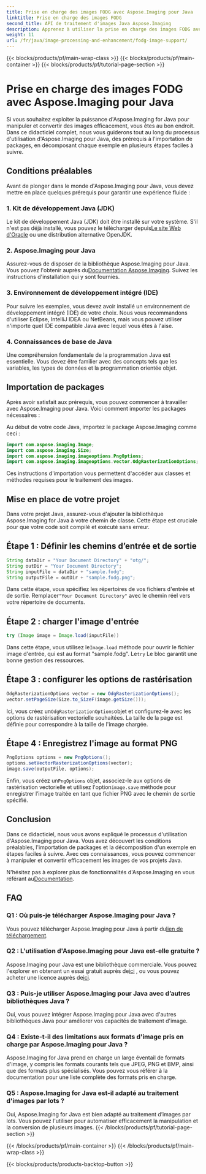 ```yaml
---
title: Prise en charge des images FODG avec Aspose.Imaging pour Java
linktitle: Prise en charge des images FODG
second_title: API de traitement d'images Java Aspose.Imaging
description: Apprenez à utiliser la prise en charge des images FODG avec Aspose.Imaging pour Java. Une bibliothèque puissante pour la manipulation et la conversion d'images.
weight: 11
url: /fr/java/image-processing-and-enhancement/fodg-image-support/
---
```


{{< blocks/products/pf/main-wrap-class >}}
{{< blocks/products/pf/main-container >}}
{{< blocks/products/pf/tutorial-page-section >}}

# Prise en charge des images FODG avec Aspose.Imaging pour Java

Si vous souhaitez exploiter la puissance d'Aspose.Imaging for Java pour manipuler et convertir des images efficacement, vous êtes au bon endroit. Dans ce didacticiel complet, nous vous guiderons tout au long du processus d'utilisation d'Aspose.Imaging pour Java, des prérequis à l'importation de packages, en décomposant chaque exemple en plusieurs étapes faciles à suivre.

## Conditions préalables

Avant de plonger dans le monde d'Aspose.Imaging pour Java, vous devez mettre en place quelques prérequis pour garantir une expérience fluide :

### 1. Kit de développement Java (JDK)

 Le kit de développement Java (JDK) doit être installé sur votre système. S'il n'est pas déjà installé, vous pouvez le télécharger depuis[Le site Web d'Oracle](https://www.oracle.com/java/technologies/javase-downloads) ou une distribution alternative OpenJDK.

### 2. Aspose.Imaging pour Java

 Assurez-vous de disposer de la bibliothèque Aspose.Imaging pour Java. Vous pouvez l'obtenir auprès du[Documentation Aspose.Imaging](https://reference.aspose.com/imaging/java/). Suivez les instructions d'installation qui y sont fournies.

### 3. Environnement de développement intégré (IDE)

Pour suivre les exemples, vous devez avoir installé un environnement de développement intégré (IDE) de votre choix. Nous vous recommandons d'utiliser Eclipse, IntelliJ IDEA ou NetBeans, mais vous pouvez utiliser n'importe quel IDE compatible Java avec lequel vous êtes à l'aise.

### 4. Connaissances de base de Java

Une compréhension fondamentale de la programmation Java est essentielle. Vous devez être familier avec des concepts tels que les variables, les types de données et la programmation orientée objet.

## Importation de packages

Après avoir satisfait aux prérequis, vous pouvez commencer à travailler avec Aspose.Imaging pour Java. Voici comment importer les packages nécessaires :

Au début de votre code Java, importez le package Aspose.Imaging comme ceci :

```java
import com.aspose.imaging.Image;
import com.aspose.imaging.Size;
import com.aspose.imaging.imageoptions.PngOptions;
import com.aspose.imaging.imageoptions.vector.OdgRasterizationOptions;
```

Ces instructions d'importation vous permettent d'accéder aux classes et méthodes requises pour le traitement des images.

## Mise en place de votre projet

Dans votre projet Java, assurez-vous d'ajouter la bibliothèque Aspose.Imaging for Java à votre chemin de classe. Cette étape est cruciale pour que votre code soit compilé et exécuté sans erreur.

## Étape 1 : Définir les chemins d’entrée et de sortie

```java
String dataDir = "Your Document Directory" + "otg/";
String outDir = "Your Document Directory";
String inputFile = dataDir + "sample.fodg";
String outputFile = outDir + "sample.fodg.png";
```

 Dans cette étape, vous spécifiez les répertoires de vos fichiers d'entrée et de sortie. Remplacer`"Your Document Directory"` avec le chemin réel vers votre répertoire de documents.

## Étape 2 : charger l'image d'entrée

```java
try (Image image = Image.load(inputFile))
```

 Dans cette étape, vous utilisez le`Image.load` méthode pour ouvrir le fichier image d'entrée, qui est au format "sample.fodg". Le`try` Le bloc garantit une bonne gestion des ressources.

## Étape 3 : configurer les options de rastérisation

```java
OdgRasterizationOptions vector = new OdgRasterizationOptions();
vector.setPageSize(Size.to_SizeF(image.getSize()));
```

 Ici, vous créez un`OdgRasterizationOptions`objet et configurez-le avec les options de rastérisation vectorielle souhaitées. La taille de la page est définie pour correspondre à la taille de l'image chargée.

## Étape 4 : Enregistrez l'image au format PNG

```java
PngOptions options = new PngOptions();
options.setVectorRasterizationOptions(vector);
image.save(outputFile, options);
```

 Enfin, vous créez un`PngOptions` objet, associez-le aux options de rastérisation vectorielle et utilisez l'option`image.save` méthode pour enregistrer l’image traitée en tant que fichier PNG avec le chemin de sortie spécifié.

## Conclusion

Dans ce didacticiel, nous vous avons expliqué le processus d'utilisation d'Aspose.Imaging pour Java. Vous avez découvert les conditions préalables, l'importation de packages et la décomposition d'un exemple en étapes faciles à suivre. Avec ces connaissances, vous pouvez commencer à manipuler et convertir efficacement les images de vos projets Java.

 N'hésitez pas à explorer plus de fonctionnalités d'Aspose.Imaging en vous référant au[Documentation](https://reference.aspose.com/imaging/java/).

## FAQ

### Q1 : Où puis-je télécharger Aspose.Imaging pour Java ?

 Vous pouvez télécharger Aspose.Imaging pour Java à partir du[lien de téléchargement](https://releases.aspose.com/imaging/java/).

### Q2 : L'utilisation d'Aspose.Imaging pour Java est-elle gratuite ?

 Aspose.Imaging pour Java est une bibliothèque commerciale. Vous pouvez l'explorer en obtenant un essai gratuit auprès de[ici](https://releases.aspose.com/) , ou vous pouvez acheter une licence auprès de[ici](https://purchase.aspose.com/buy).

### Q3 : Puis-je utiliser Aspose.Imaging pour Java avec d’autres bibliothèques Java ?

Oui, vous pouvez intégrer Aspose.Imaging pour Java avec d'autres bibliothèques Java pour améliorer vos capacités de traitement d'image.

### Q4 : Existe-t-il des limitations aux formats d'image pris en charge par Aspose.Imaging pour Java ?

Aspose.Imaging for Java prend en charge un large éventail de formats d'image, y compris les formats courants tels que JPEG, PNG et BMP, ainsi que des formats plus spécialisés. Vous pouvez vous référer à la documentation pour une liste complète des formats pris en charge.

### Q5 : Aspose.Imaging for Java est-il adapté au traitement d'images par lots ?

Oui, Aspose.Imaging for Java est bien adapté au traitement d’images par lots. Vous pouvez l'utiliser pour automatiser efficacement la manipulation et la conversion de plusieurs images.
{{< /blocks/products/pf/tutorial-page-section >}}

{{< /blocks/products/pf/main-container >}}
{{< /blocks/products/pf/main-wrap-class >}}

{{< blocks/products/products-backtop-button >}}
